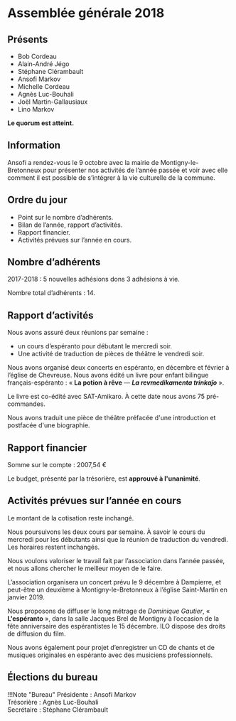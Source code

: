 # Assemblée générale 2018

## Présents

- Bob Cordeau
- Alain-André Jégo
- Stéphane Clérambault
- Ansofi Markov
- Michelle Cordeau
- Agnès Luc-Bouhali
- Joël Martin-Gallausiaux
- Lino Markov

**Le quorum est atteint.**

## Information

Ansofi a rendez-vous le 9 octobre avec la mairie de Montigny-le-Bretonneux pour présenter nos activités de l’année passée et voir avec elle comment il est possible de s’intégrer à la vie culturelle de la commune.

## Ordre du jour

- Point sur le nombre d’adhérents.
- Bilan de l’année, rapport d’activités.
- Rapport financier.
- Activités prévues sur l’année en cours.

## Nombre d’adhérents

2017-2018 : 5 nouvelles adhésions dons 3 adhésions à vie.

Nombre total d’adhérents : 14.

## Rapport d’activités

Nous avons assuré deux réunions par semaine :

- un cours d’espéranto pour débutant le mercredi soir.
- Une activité de traduction de pièces de théâtre le vendredi soir.

Nous avons organisé deux concerts en espéranto, en décembre et février à l’église de Chevreuse. Nous avons édité un livre pour enfant bilingue français-espéranto : « **La potion à rêve** — **_La revmedikamenta trinkaĵo_** ».

Le livre est co-édité avec SAT-Amikaro. À cette date nous avons 75 pré-commandes.

Nous avons traduit une pièce de théâtre préfacée d'une introduction et postfacée d'une biographie.

## Rapport financier

Somme sur le compte : 2007,54 €

Le budget, présenté par la trésorière, est **approuvé à l'unanimité**.

## Activités prévues sur l’année en cours

Le montant de la cotisation reste inchangé.

Nous poursuivons les deux cours par semaine. À savoir le cours du mercredi pour les débutants ainsi que la réunion de traduction du vendredi. Les horaires restent inchangés.

Nous voulons valoriser le travail fait par l’association dans l’année passée, et nous allons chercher le meilleur moyen de le faire.

L’association organisera un concert prévu le 9 décembre à Dampierre, et peut-être un deuxième à Montigny-le-Bretonneux à l’église Saint-Martin en janvier 2019.

Nous proposons de diffuser le long métrage de *Dominique Gautier*, « **L'espéranto** », dans la salle Jacques Brel de Montigny à l’occasion de la fête anniversaire des espérantistes le 15 décembre. ILO dispose des droits de diffusion du film.

Nous avons également pour projet d’enregistrer un CD de chants et de musiques originales en espéranto avec des musiciens professionnels.

## Élections du bureau

!!!Note "Bureau"
    Présidente : Ansofi Markov  
    Trésorière : Agnès Luc-Bouhali  
    Secrétaire : Stéphane Clérambault
